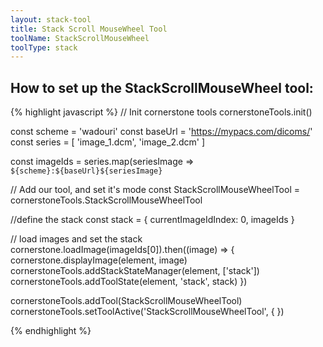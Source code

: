 ```yaml
---
layout: stack-tool
title: Stack Scroll MouseWheel Tool
toolName: StackScrollMouseWheel
toolType: stack
---
```


<h2 class="title is-2">How to set up the StackScrollMouseWheel tool:</h2>

<!-- prettier-ignore-start -->
{% highlight javascript %}
// Init cornerstone tools
cornerstoneTools.init()

const scheme = 'wadouri'
const baseUrl = 'https://mypacs.com/dicoms/'
const series = [
  'image_1.dcm',
  'image_2.dcm'
]

const imageIds = series.map(seriesImage => `${scheme}:${baseUrl}${seriesImage}`

// Add our tool, and set it's mode
const StackScrollMouseWheelTool = cornerstoneTools.StackScrollMouseWheelTool

//define the stack
const stack = {
  currentImageIdIndex: 0,
  imageIds
}

// load images and set the stack
cornerstone.loadImage(imageIds[0]).then((image) => {
  cornerstone.displayImage(element, image)
  cornerstoneTools.addStackStateManager(element, ['stack'])
  cornerstoneTools.addToolState(element, 'stack', stack)
})

cornerstoneTools.addTool(StackScrollMouseWheelTool)
cornerstoneTools.setToolActive('StackScrollMouseWheelTool', { })

{% endhighlight %}
<!-- prettier-ignore-end -->
